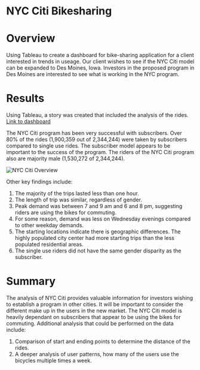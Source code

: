 # NYC Citi Bikesharing

# Overview
Using Tableau to create a dashboard for bike-sharing application for a client interested in trends in useage.  Our client wishes to see if the NYC Citi model can be expanded to Des Moines, Iowa. Investors in the proposed program in Des Moines are interested to see what is working in the NYC program. 

# Results

Using Tableau, a story was created that included the analysis of the rides.  [Link to dashboard](https://public.tableau.com/views/NYCCitiBikesharing_16541169411000/NYCCitiBikesharing?:language=en-US&publish=yes&:display_count=n&:origin=viz_share_link)

The NYC Citi program has been very successful with subscribers.  Over 80% of the rides (1,900,359 out of 2,344,244) were taken by subscribers compared to single use rides.  The subscriber model appears to be important to the success of the program.  The riders of the NYC Citi program also are majority male (1,530,272 of 2,344,244). 

![NYC Citi Overview](https://user-images.githubusercontent.com/98054953/172054481-d7e507db-92c9-4ccf-97bf-3327c4edea7e.png)

Other key findings include: 

1. The majority of the trips lasted less than one hour. 
2. The length of trip was similar, regardless of gender.
3. Peak demand was between 7 and 9 am and 6 and 8 pm, suggesting riders are using the bikes for commuting. 
4. For some reason, demand was less on Wednesday evenings compared to other weekday demands.
5. The starting locations indicate there is geographic differences.  The highly populated city center had more starting trips than the less populated residential areas. 
6. The single use riders did not have the same gender disparity as the subscriber.  

# Summary

The analysis of NYC Citi provides valuable information for investors wishing to establish a program in other cities.  It will be important to consider the different make up in the users in the new market. The NYC Citi model is heavily dependant on subscribers that appear to be using the bikes for commuting. 
Additional analysis that could be performed on the data include: 

1. Comparison of start and ending points to determine the distance of the rides. 
2. A deeper analysis of user patterns, how many of the users use the bicycles multiple times a week. 




